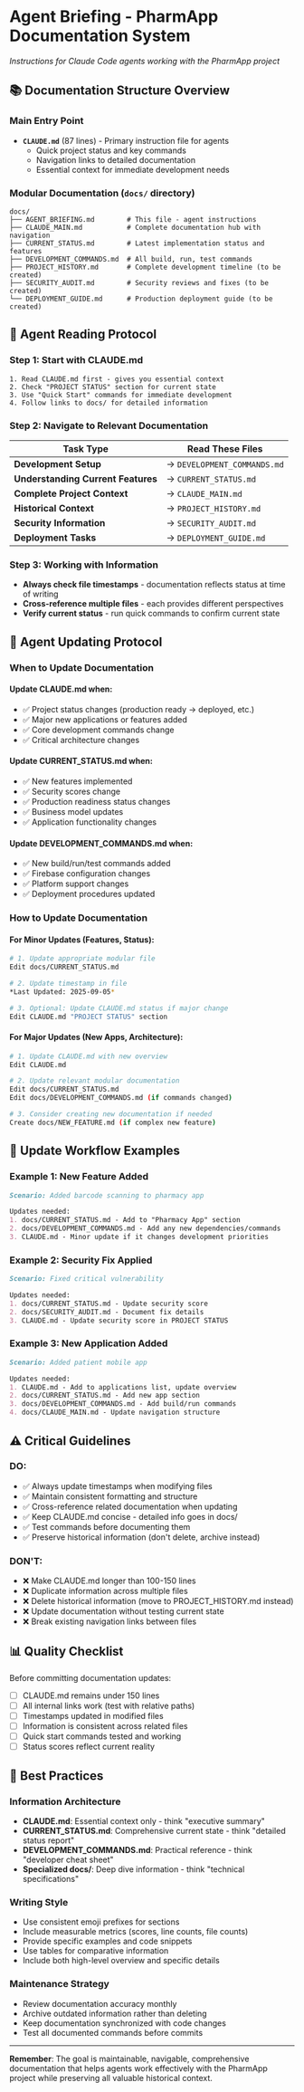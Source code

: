 # Agent Briefing - PharmApp Documentation System

*Instructions for Claude Code agents working with the PharmApp project*

## 📚 **Documentation Structure Overview**

### **Main Entry Point**
- **`CLAUDE.md`** (87 lines) - Primary instruction file for agents
  - Quick project status and key commands
  - Navigation links to detailed documentation
  - Essential context for immediate development needs

### **Modular Documentation (`docs/` directory)**
```
docs/
├── AGENT_BRIEFING.md        # This file - agent instructions
├── CLAUDE_MAIN.md           # Complete documentation hub with navigation
├── CURRENT_STATUS.md        # Latest implementation status and features
├── DEVELOPMENT_COMMANDS.md  # All build, run, test commands
├── PROJECT_HISTORY.md       # Complete development timeline (to be created)
├── SECURITY_AUDIT.md        # Security reviews and fixes (to be created)
└── DEPLOYMENT_GUIDE.md      # Production deployment guide (to be created)
```

## 🤖 **Agent Reading Protocol**

### **Step 1: Start with CLAUDE.md**
```
1. Read CLAUDE.md first - gives you essential context
2. Check "PROJECT STATUS" section for current state
3. Use "Quick Start" commands for immediate development
4. Follow links to docs/ for detailed information
```

### **Step 2: Navigate to Relevant Documentation**
| Task Type | Read These Files |
|-----------|------------------|
| **Development Setup** | → `DEVELOPMENT_COMMANDS.md` |
| **Understanding Current Features** | → `CURRENT_STATUS.md` |
| **Complete Project Context** | → `CLAUDE_MAIN.md` |
| **Historical Context** | → `PROJECT_HISTORY.md` |
| **Security Information** | → `SECURITY_AUDIT.md` |
| **Deployment Tasks** | → `DEPLOYMENT_GUIDE.md` |

### **Step 3: Working with Information**
- **Always check file timestamps** - documentation reflects status at time of writing
- **Cross-reference multiple files** - each provides different perspectives
- **Verify current status** - run quick commands to confirm current state

## 📝 **Agent Updating Protocol**

### **When to Update Documentation**

#### **Update CLAUDE.md when:**
- ✅ Project status changes (production ready → deployed, etc.)
- ✅ Major new applications or features added
- ✅ Core development commands change
- ✅ Critical architecture changes

#### **Update CURRENT_STATUS.md when:**
- ✅ New features implemented
- ✅ Security scores change
- ✅ Production readiness status changes
- ✅ Business model updates
- ✅ Application functionality changes

#### **Update DEVELOPMENT_COMMANDS.md when:**
- ✅ New build/run/test commands added
- ✅ Firebase configuration changes
- ✅ Platform support changes
- ✅ Deployment procedures updated

### **How to Update Documentation**

#### **For Minor Updates (Features, Status):**
```bash
# 1. Update appropriate modular file
Edit docs/CURRENT_STATUS.md

# 2. Update timestamp in file
*Last Updated: 2025-09-05*

# 3. Optional: Update CLAUDE.md status if major change
Edit CLAUDE.md "PROJECT STATUS" section
```

#### **For Major Updates (New Apps, Architecture):**
```bash
# 1. Update CLAUDE.md with new overview
Edit CLAUDE.md

# 2. Update relevant modular documentation
Edit docs/CURRENT_STATUS.md
Edit docs/DEVELOPMENT_COMMANDS.md (if commands changed)

# 3. Consider creating new documentation if needed
Create docs/NEW_FEATURE.md (if complex new feature)
```

## 🔄 **Update Workflow Examples**

### **Example 1: New Feature Added**
```markdown
Scenario: Added barcode scanning to pharmacy app

Updates needed:
1. docs/CURRENT_STATUS.md - Add to "Pharmacy App" section
2. docs/DEVELOPMENT_COMMANDS.md - Add any new dependencies/commands
3. CLAUDE.md - Minor update if it changes development priorities
```

### **Example 2: Security Fix Applied**
```markdown
Scenario: Fixed critical vulnerability

Updates needed:
1. docs/CURRENT_STATUS.md - Update security score
2. docs/SECURITY_AUDIT.md - Document fix details
3. CLAUDE.md - Update security score in PROJECT STATUS
```

### **Example 3: New Application Added**
```markdown
Scenario: Added patient mobile app

Updates needed:
1. CLAUDE.md - Add to applications list, update overview
2. docs/CURRENT_STATUS.md - Add new app section
3. docs/DEVELOPMENT_COMMANDS.md - Add build/run commands
4. docs/CLAUDE_MAIN.md - Update navigation structure
```

## ⚠️ **Critical Guidelines**

### **DO:**
- ✅ Always update timestamps when modifying files
- ✅ Maintain consistent formatting and structure
- ✅ Cross-reference related documentation when updating
- ✅ Keep CLAUDE.md concise - detailed info goes in docs/
- ✅ Test commands before documenting them
- ✅ Preserve historical information (don't delete, archive instead)

### **DON'T:**
- ❌ Make CLAUDE.md longer than 100-150 lines
- ❌ Duplicate information across multiple files
- ❌ Delete historical information (move to PROJECT_HISTORY.md instead)
- ❌ Update documentation without testing current state
- ❌ Break existing navigation links between files

## 📊 **Quality Checklist**

Before committing documentation updates:
- [ ] CLAUDE.md remains under 150 lines
- [ ] All internal links work (test with relative paths)
- [ ] Timestamps updated in modified files
- [ ] Information is consistent across related files
- [ ] Quick start commands tested and working
- [ ] Status scores reflect current reality

## 🎯 **Best Practices**

### **Information Architecture**
- **CLAUDE.md**: Essential context only - think "executive summary"
- **CURRENT_STATUS.md**: Comprehensive current state - think "detailed status report"
- **DEVELOPMENT_COMMANDS.md**: Practical reference - think "developer cheat sheet"
- **Specialized docs/**: Deep dive information - think "technical specifications"

### **Writing Style**
- Use consistent emoji prefixes for sections
- Include measurable metrics (scores, line counts, file counts)
- Provide specific examples and code snippets
- Use tables for comparative information
- Include both high-level overview and specific details

### **Maintenance Strategy**
- Review documentation accuracy monthly
- Archive outdated information rather than deleting
- Keep documentation synchronized with code changes
- Test all documented commands before commits

---

**Remember**: The goal is maintainable, navigable, comprehensive documentation that helps agents work effectively with the PharmApp project while preserving all valuable historical context.
